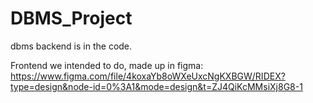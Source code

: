 # DBMS_Project
 dbms backend is in the code.

 Frontend we intended to do, made up in figma: https://www.figma.com/file/4koxaYb8oWXeUxcNgKXBGW/RIDEX?type=design&node-id=0%3A1&mode=design&t=ZJ4QiKcMMsiXj8G8-1
 
